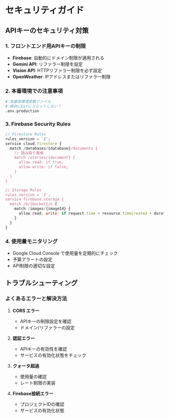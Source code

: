 # セキュリティガイド

## APIキーのセキュリティ対策

### 1. フロントエンド用APIキーの制限
- **Firebase**: 自動的にドメイン制限が適用される
- **Gemini API**: リファラー制限を設定
- **Vision API**: HTTPリファラー制限を必ず設定
- **OpenWeather**: IPアドレスまたはリファラー制限

### 2. 本番環境での注意事項
```bash
# 本番用環境変数ファイル
# 絶対にGitにコミットしない！
.env.production
```

### 3. Firebase Security Rules
```javascript
// Firestore Rules
rules_version = '2';
service cloud.firestore {
  match /databases/{database}/documents {
    // 読み取り専用
    match /stories/{document} {
      allow read: if true;
      allow write: if false;
    }
  }
}

// Storage Rules  
rules_version = '2';
service firebase.storage {
  match /b/{bucket}/o {
    match /images/{imageId} {
      allow read, write: if request.time < resource.timeCreated + duration.make(24, 'h');
    }
  }
}
```

### 4. 使用量モニタリング
- Google Cloud Console で使用量を定期的にチェック
- 予算アラートの設定
- API制限の適切な設定

## トラブルシューティング

### よくあるエラーと解決方法

1. **CORS エラー**
   - APIキーの制限設定を確認
   - ドメイン/リファラーの設定

2. **認証エラー**
   - APIキーの有効性を確認
   - サービスの有効化状態をチェック

3. **クォータ超過**
   - 使用量の確認
   - レート制限の実装

4. **Firebase接続エラー**
   - プロジェクトIDの確認
   - サービスの有効化状態
